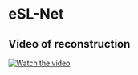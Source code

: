 # eSL-Net

## Video of reconstruction

[![Watch the video](https://github.com/ShinyWang33/eSL-Net/blob/master/figs/screenshot.PNG)](https://youtu.be/cBQiC8qcTHs)
